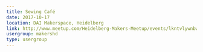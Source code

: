 ```yaml
---
title: Sewing Café
date: 2017-10-17
location: DAI Makerspace, Heidelberg
link: http://www.meetup.com/Heidelberg-Makers-Meetup/events/lkntvlywnbwb/
usergroup: makershd
type: usergroup
---
```

